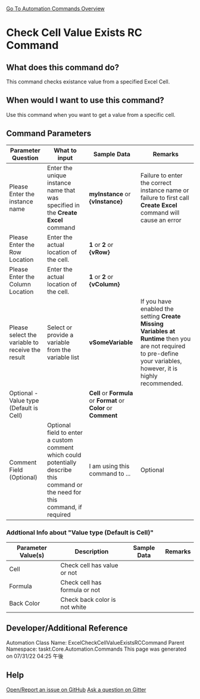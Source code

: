 <!--TITLE: Check Cell Value Exists RC Command -->
<!-- SUBTITLE: a command in the Excel Commands group. -->
[Go To Automation Commands Overview](/automation-commands.md)


# Check Cell Value Exists RC Command


## What does this command do?
This command checks existance value from a specified Excel Cell.


## When would I want to use this command?
Use this command when you want to get a value from a specific cell.


## Command Parameters
| Parameter Question   	| What to input  	|  Sample Data 	| Remarks  	|
| ---                    | ---               | ---           | ---       |
|Please Enter the instance name|Enter the unique instance name that was specified in the **Create Excel** command|**myInstance** or **{vInstance}**|Failure to enter the correct instance name or failure to first call **Create Excel** command will cause an error|
|Please Enter the Row Location|Enter the actual location of the cell.|**1** or **2** or **{vRow}**||
|Please Enter the Column Location|Enter the actual location of the cell.|**1** or **2** or **{vColumn}**||
|Please select the variable to receive the result|Select or provide a variable from the variable list|**vSomeVariable**|If you have enabled the setting **Create Missing Variables at Runtime** then you are not required to pre-define your variables, however, it is highly recommended.|
|Optional - Value type (Default is Cell)||**Cell** or **Formula** or **Format** or **Color** or **Comment**||
|Comment Field (Optional)|Optional field to enter a custom comment which could potentially describe this command or the need for this command, if required|I am using this command to ...|Optional|










### Addtional Info about &quot;Value type (Default is Cell)&quot;
| Parameter Value(s) | Description   | Sample Data 	| Remarks  	|
| ---             | ---           | ---          | ---       |
|Cell|Check cell has value or not|||
|Formula|Check cell has formula or not|||
|Back Color|Check back color is not white|||




## Developer/Additional Reference
Automation Class Name: ExcelCheckCellValueExistsRCCommand
Parent Namespace: taskt.Core.Automation.Commands
This page was generated on 07/31/22 04:25 午後


## Help
[Open/Report an issue on GitHub](https://github.com/saucepleez/taskt/issues/new)
[Ask a question on Gitter](https://gitter.im/taskt-rpa/Lobby)
